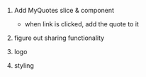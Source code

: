1. Add MyQuotes slice & component
    - when link is clicked, add the quote to it

2. figure out sharing functionality

3. logo

4. styling